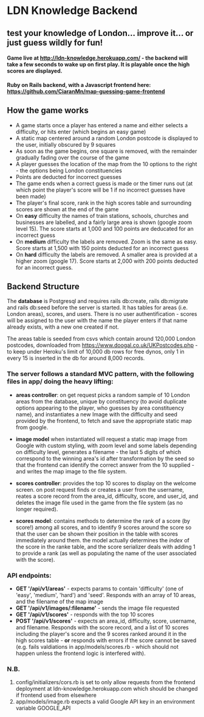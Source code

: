 # LDN Knowledge Backend
## test your knowledge of London... improve it... or just guess wildly for fun!

#### Game live at http://ldn-knowledge.herokuapp.com/ - the backend will take a few seconds to wake up on first play. It is playable once the high scores are displayed.

#### Ruby on Rails backend, with a Javascript frontend here: https://github.com/CiaranMn/map-guessing-game-frontend

## How the game works
- A game starts once a player has entered a name and either selects a difficulty, or hits enter (which begins an easy game)
- A static map centered around a random London postcode is displayed to the user, initially obscured by 9 squares
- As soon as the game begins, one square is removed, with the remainder gradually fading over the course of the game
- A player guesses the location of the map from the 10 options to the right - the options being London constituencies
- Points are deducted for incorrect guesses
- The game ends when a correct guess is made or the timer runs out (at which point the player's score will be 1 if no incorrect guesses have been made)
- The player's final score, rank in the high scores table and surrounding scores are shown at the end of the game
- On **easy** difficulty the names of train stations, schools, churches and businesses are labelled, and a fairly large area is shown (google zoom level 15). The score starts at 1,000 and 100 points are deducated for an incorrect guess
- On **medium** difficulty the labels are removed. Zoom is the same as easy. Score starts at 1,500 with 150 points deducted for an incorrect guess
- On **hard** difficulty the labels are removed. A smaller area is provided at a higher zoom (google 17). Score starts at 2,000 with 200 points deducted for an incorrect guess.

## Backend Structure
The **database** is Postgresql and requires rails db:create, rails db:migrate and rails db:seed before the server is started.
It has tables for areas (i.e. London areas), scores, and users. There is no user authentification - scores will be assigned to the user with the name the player enters if that name already exists, with a new one created if not.

The areas table is seeded from csvs which contain around 120,000 London postcodes, downloaded from https://www.doogal.co.uk/UKPostcodes.php - to keep under Heroku's limit of 10,000 db rows for free dynos, only 1 in every 15 is inserted in the db for around 8,000 records.

### The server follows a standard MVC pattern, with the following files in app/ doing the heavy lifting:
- **areas controller**: on get request picks a random sample of 10 London areas from the database, unique by constituency (to avoid duplicate options appearing to the player, who guesses by area constituency name), and instantiates a new Image with the difficulty and seed provided by the frontend, to fetch and save the appropriate static map from google. 
- **image model** when instantiated will request a static map image from Google with custom styling, with zoom level and some labels depending on difficulty level, generates a filename - the last 5 digits of which correspond to the winning area's id after transformation by the seed so that the frontend can identify the correct answer from the 10 supplied - and writes the map image to the file system.

- **scores controller**: provides the top 10 scores to display on the welcome screen. on post request finds or creates a user from the username, reates a score record from the area_id, difficulty, score, and user_id, and deletes the image file used in the game from the file system (as no longer required).
- **scores model**: contains methods to determine the rank of a score (by score!) among all scores, and to identify 9 scores around the score so that the user can be shown their position in the table with scores immediately around them. the model actually determines the *index* of the score in the ranke table, and the score serializer deals with adding 1 to provide a rank (as well as populating the name of the user associated with the score).


### API endpoints:
- **GET '/api/v1/areas'** - expects params to contain 'difficulty' (one of 'easy', 'medium', 'hard') and 'seed'. Responds with an array of 10 areas, and the filename of the map image
- **GET '/api/v1/images/:filename'** - sends the image file requested
- **GET '/api/v1/scores'** - responds with the top 10 scores
- **POST '/api/v1/scores'** - expects an area_id, difficulty, score, username, and filename. Responds with the score record, and a list of 10 scores including the player's score and the 9 scores ranked around it in the high scores table - **or** responds with errors if the score cannot be saved (e.g. fails valdiations in app/models/scores.rb - which should not happen unless the frontend logic is interfered with). 

### N.B.
1. config/initializers/cors.rb is set to only allow requests from the frontend deployment at ldn-knowledge.herokuapp.com which should be changed if frontend used from elsewhere
2. app/models/image.rb expects a valid Google API key in an environment variable GOOGLE_API
